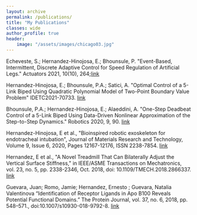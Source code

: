 ```yaml
---
layout: archive
permalink: /publications/
title: "My Publications"
classes: wide
author_profile: true
header:
    image: "/assets/images/chicago03.jpg"
---
```


Echeveste, S.; Hernandez-Hinojosa, E.; Bhounsule, P. "Event-Based, Intermittent, Discrete Adaptive Control for Speed Regulation of Artificial Legs." Actuators 2021, 10(10), 264;[link](https://www.mdpi.com/2076-0825/10/10/264)

Hernandez-Hinojosa, E.; Bhounsule, P.A.;  Satici, A. "Optimal Control of a 5-Link Biped Using Quadratic Polynomial Model of Two-Point Boundary Value Problem" 
IDETC2021-70733. [link](https://pab47.github.io/papers/2021Hernandez_optimal.pdf)

Bhounsule, P.A.; Hernandez-Hinojosa, E.; Alaeddini, A. "One-Step Deadbeat Control of a 5-Link Biped Using Data-Driven Nonlinear Approximation of the Step-to-Step Dynamics." Robotics 2020, 9, 90. [link](https://www.mdpi.com/2218-6581/9/4/90)

Hernandez-Hinojosa, E et al., "Bioinspired robotic exoskeleton for endotracheal intubation", Journal of Materials Research and Technology, Volume 9, Issue 6, 2020, Pages 12167-12176, ISSN 2238-7854. [link](http://www.sciencedirect.com/science/article/pii/S2238785420316781)

Hernandez, E et al., "A Novel Treadmill That Can Bilaterally Adjust the Vertical Surface Stiffness," in IEEE/ASME Transactions on Mechatronics, vol. 23, no. 5, pp. 2338-2346, Oct. 2018, doi: 10.1109/TMECH.2018.2866337. [link](https://ieeexplore.ieee.org/document/8440756)

Guevara, Juan; Romo, Jamie; Hernandez, Ernesto ; Guevara, Natalia Valentinova “Identification of Receptor Ligands in Apo B100 Reveals Potential Functional Domains.” The Protein Journal, vol. 37, no. 6, 2018, pp. 548–571., doi:10.1007/s10930-018-9792-8. [link](https://www.ncbi.nlm.nih.gov/pmc/articles/PMC6487889/)

